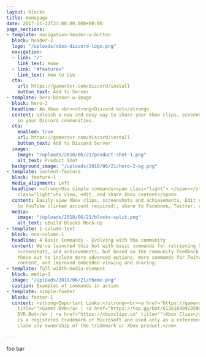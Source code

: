 ```yaml
---
layout: blocks
title: Homepage
date: 2017-11-22T23:00:00.000+00:00
page_sections:
- template: navigation-header-w-button
  block: header-2
  logo: "/uploads/xbox-discord-logo.png"
  navigation:
  - link: "/"
    link_text: Home
  - link: "#features"
    link_text: How to Use
  cta:
    url: https://gamerdvr.com/discord/install
    button_text: Add to Server
- template: hero-banner-w-image
  block: hero-2
  headline: An Xbox <br><strong>Discord bot</strong>
  content: Unleash a new and easy way to share your Xbox clips, screenshots, and achievements
    in your Discord communities.
  cta:
    enabled: true
    url: https://gamerdvr.com/discord/install
    button_text: Add to Discord Server
  image:
    image: "/uploads/2018/06/21/product-shot-1.png"
    alt_text: Product Shot
  background_image: "/uploads/2018/06/21/hero-2-bg.png"
- template: content-feature
  block: feature-1
  media_alignment: Left
  headline: <strong>Use simple commands<span class="light"> </span></strong><span
    class="light">to view, edit, and share Xbox content</span>
  content: Easily view Xbox clips, screenshots and achievements. Edit clips, upload
    to YouTube (linked account required), share to Facebook, Twitter, and more.
  media:
    image: "/uploads/2018/06/21/blocks-split.png"
    alt_text: uBuild Blocks Mock-Up
- template: 1-column-text
  block: one-column-1
  headline: 4 Basic Commands - Evolving with the community
  content: We've launched this bot with basic commands for retrieving Xbox clips,
    screenshots, and achievements, but based on the community feedback we will build
    these out to include more advanced options, more commands for Twitch and Mixer
    content, and improved embedded viewing and sharing.
- template: full-width-media-element
  block: media-1
  image: "/uploads/2018/06/21/theme.png"
  caption: Examples of commands in action
- template: simple-footer
  block: footer-1
  content: <strong>Important Links:</strong><br><a href="https://gamerdvr.com?ref=xboxdiscord.com"
    title="">Gamer DVR</a> | <a href="https://top.gg/bot/613818499285909504" title="">Gamer
    DVR Bot</a> | <a href="https://xboxclips.co" title="">Xbox Clips</a><br><br><em>Xbox
    is a registered trademark of Microsoft and used only as a reference. We do not
    claim any ownership of the trademark or Xbox product.</em>

---
```

foo bar